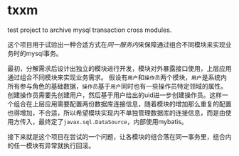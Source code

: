 # txxm

test project to archive mysql transaction cross modules.

这个项目用于试验出一种合适方式在*同一服务内*来保障通过组合不同模块来实现业务时的mysql事务。

最初，分解需求后设计出独立的模块进行开发，模块对外暴露接口使用，上层应用通过组合不同模块来实现业务需求。
假设有`用户`和`操作员`两个模块，`用户`是系统内所有参与角色的基础数据，`操作员`基于`用户`同时也有一些操作员特定领域的属性。
创建操作员需要先创建用户，然后基于用户给出的uid进一步创建操作员。这样一个组合在上层应用需要配置两份数据库连接信息，随着模块的增加那么重复的配置也得增加，不合适，所以希望模块实现内不单独管理数据库的连接信息，而是由使用方传入，最终定了`javax.sql.DataSource`，内部使用mybatis。

接下来就是这个项目在尝试的一个问题，让各模块的组合落在同一事务里，组合内的任一模块有异常就执行回滚。
